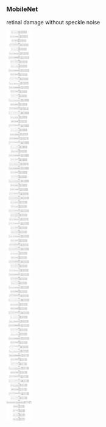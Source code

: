 ### MobileNet
retinal damage without speckle noise  

!["model_plot_retinal_MobileNet.png"](model_plot_retinal_MobileNet.png)
